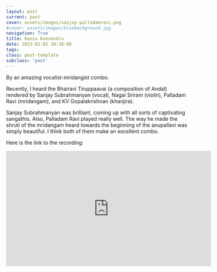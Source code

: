```yaml
---
layout: post
current: post
cover: assets/images/sanjay-palladamravi.png
#cover: assets/images/bluebackground.jpg
navigation: True
title: Keesu Keesendru
date: 2023-01-02 10:18:00
tags:
class: post-template
subclass: 'post'
---
```


By an amazing vocalist-mridangist combo. 

Recently, I heard the Bhairavi Tiruppaavai (a composition of Andal) rendered by Sanjay Subrahmanyan (vocal), Nagai Sriram (violin), Palladam Ravi (mridangam), and KV Gopalakrishnan (khanjira). 

Sanjay Subrahmanyan was brilliant, coming up with all sorts of captivating sangathis. Also, Palladam Ravi played really well. The way he made the shruti of the mridangam heard towards the beginning of the anupallavi was simply beautiful. I think both of them make an excellent combo. 

Here is the link to the recording: 

<iframe width="560" height="315" src="https://www.youtube.com/embed/4jJ9ycAPAdc" title="YouTube video player" frameborder="0" allow="accelerometer; autoplay; clipboard-write; encrypted-media; gyroscope; picture-in-picture" allowfullscreen></iframe>